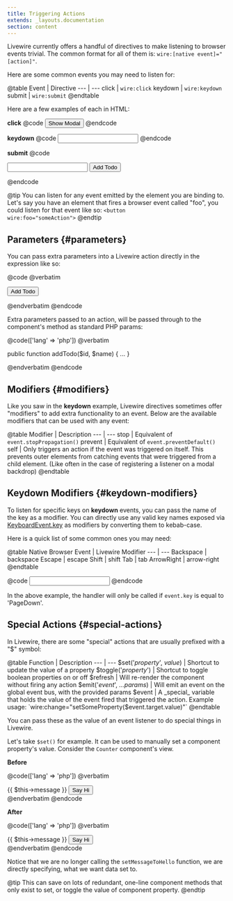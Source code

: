 ```yaml
---
title: Triggering Actions
extends: _layouts.documentation
section: content
---
```


Livewire currently offers a handful of directives to make listening to browser events trivial. The common format for all of them is: `wire:[native event]="[action]"`.

Here are some common events you may need to listen for:

@table
Event | Directive
--- | ---
click | `wire:click`
keydown | `wire:keydown`
submit | `wire:submit`
@endtable

Here are a few examples of each in HTML:

**click**
@code
<button wire:click="showModal">Show Modal</button>
@endcode

**keydown**
@code
<input wire:keydown.enter="search">
@endcode

**submit**
@code
<form wire:submit.prevent="addTodo">
    <input wire:model="title">
    <button>Add Todo</button>
</form>
@endcode

@tip
You can listen for any event emitted by the element you are binding to. Let's say you have an element that fires a browser event called "foo", you could listen for that event like so: <code>&lt;button wire:foo="someAction"&gt;</code>
@endtip

## Parameters {#parameters}

You can pass extra parameters into a Livewire action directly in the expression like so:

@code
@verbatim

<button wire:click="addTodo({{ $todo->id }}, '{{ $todo->name }}')">Add Todo</button>

@endverbatim
@endcode

Extra parameters passed to an action, will be passed through to the component's method as standard PHP params:

@code(['lang' => 'php'])
@verbatim

public function addTodo($id, $name)
{
    ...
}

@endverbatim
@endcode

## Modifiers {#modifiers}

Like you saw in the **keydown** example, Livewire directives sometimes offer "modifiers" to add extra functionality to an event. Below are the available modifiers that can be used with any event:

@table
Modifier | Description
--- | ---
stop | Equivalent of `event.stopPropagation()`
prevent | Equivalent of `event.preventDefault()`
self | Only triggers an action if the event was triggered on itself. This prevents outer elements from catching events that were triggered from a child element. (Like often in the case of registering a listener on a modal backdrop)
@endtable

## Keydown Modifiers {#keydown-modifiers}

To listen for specific keys on **keydown** events, you can pass the name of the key as a modifier. You can directly use any valid key names exposed via [KeyboardEvent.key](https://developer.mozilla.org/en-US/docs/Web/API/KeyboardEvent/key/Key_Values) as modifiers by converting them to kebab-case.

Here is a quick list of some common ones you may need:

@table
Native Browser Event | Livewire Modifier
--- | ---
Backspace | backspace
Escape | escape
Shift | shift
Tab | tab
ArrowRight | arrow-right
@endtable

@code
<input wire:keydown.page-down="foo">
@endcode

In the above example, the handler will only be called if `event.key` is equal to 'PageDown'.

## Special Actions {#special-actions}
In Livewire, there are some "special" actions that are usually prefixed with a "$" symbol:

@table
Function | Description
--- | ---
$set('_property_', _value_) | Shortcut to update the value of a property
$toggle('_property_') | Shortcut to toggle boolean properties on or off
$refresh | Will re-render the component without firing any action
$emit('_event_', _...params_) | Will emit an event on the global event bus, with the provided params
$event | A _special_ variable that holds the value of the event fired that triggered the action. Example usage: `wire:change="setSomeProperty($event.target.value)"`
@endtable

You can pass these as the value of an event listener to do special things in Livewire.

Let's take `$set()` for example. It can be used to manually set a component property's value. Consider the `Counter` component's view.

**Before**

@code(['lang' => 'php'])
@verbatim
<div>
    {{ $this->message }}
    <button wire:click="setMessageToHello">Say Hi</button>
</div>
@endverbatim
@endcode

**After**

@code(['lang' => 'php'])
@verbatim
<div>
    {{ $this->message }}
    <button wire:click="$set('message', 'Hello')">Say Hi</button>
</div>
@endverbatim
@endcode

Notice that we are no longer calling the `setMessageToHello` function, we are directly specifying, what we want data set to.

@tip
This can save on lots of redundant, one-line component methods that only exist to set, or toggle the value of component property.
@endtip

